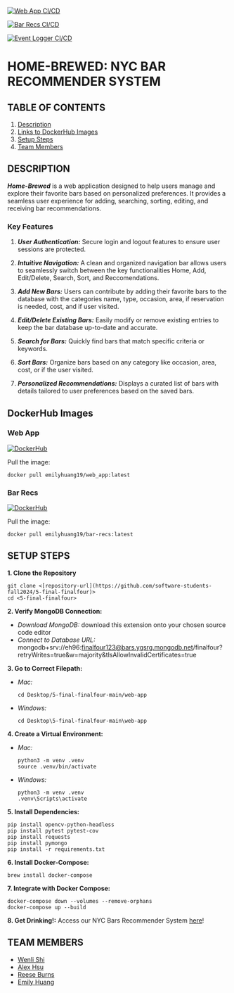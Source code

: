 [![Web App CI/CD](https://github.com/software-students-fall2024/5-final-finalfour/actions/workflows/web_app.yml/badge.svg)](https://github.com/<your-username>/<your-repo>/actions/workflows/web_app.yml)

[![Bar Recs CI/CD](https://github.com/software-students-fall2024/5-final-finalfour/actions/workflows/bar_recs.yml/badge.svg)](https://github.com/<your-username>/<your-repo>/actions/workflows/bar_recs.yml)

[![Event Logger CI/CD](https://github.com/software-students-fall2024/5-final-finalfour/actions/workflows/event-logger.yml/badge.svg)](https://github.com/<your-username>/<your-repo>/actions/workflows/event-logger.yml)


# HOME-BREWED: NYC BAR RECOMMENDER SYSTEM

## TABLE OF CONTENTS

1. [Description](#description)
2. [Links to DockerHub Images](#dockerhub-images)
3. [Setup Steps](#setup-steps)
4. [Team Members](#team-members)

## DESCRIPTION

***Home-Brewed*** is a web application designed to help users manage and explore their favorite bars based on personalized preferences. It provides a seamless user experience for adding, searching, sorting, editing, and receiving bar recommendations.

### Key Features

1. ***User Authentication:*** Secure login and logout features to ensure user sessions are protected.

2. ***Intuitive Navigation:*** A clean and organized navigation bar allows users to seamlessly switch between the key functionalities Home, Add, Edit/Delete, Search, Sort, and Reccomendations.
   
3. ***Add New Bars:*** Users can contribute by adding their favorite bars to the database with the categories name, type, occasion, area, if reservation is needed, cost, and if user visited.

4. ***Edit/Delete Existing Bars:*** Easily modify or remove existing entries to keep the bar database up-to-date and accurate.

5. ***Search for Bars:*** Quickly find bars that match specific criteria or keywords.
  
6. ***Sort Bars:*** Organize bars based on any category like occasion, area, cost, or if the user visited.
  
7. ***Personalized Recommendations:*** Displays a curated list of bars with details tailored to user preferences based on the saved bars.

## DockerHub Images

### Web App

[![DockerHub](https://img.shields.io/badge/DockerHub-WebApp-blue?logo=docker)]([https://hub.docker.com/r/emilyhuang19/web_app](https://hub.docker.com/repository/docker/emilyhuang19/web_app/general))

Pull the image:

```
docker pull emilyhuang19/web_app:latest
```

### Bar Recs
[![DockerHub](https://img.shields.io/badge/DockerHub-BarRecs-blue?logo=docker)](https://hub.docker.com/repository/docker/emilyhuang19/bar-recs/general)

Pull the image:

```
docker pull emilyhuang19/bar-recs:latest
```

## SETUP STEPS

**1. Clone the Repository**

```
git clone <[repository-url](https://github.com/software-students-fall2024/5-final-finalfour)>
cd <5-final-finalfour>
```

**2. Verify MongoDB Connection:**

- *Download MongoDB:* download this extension onto your chosen source code editor
- *Connect to Database URL:* mongodb+srv://eh96:finalfour123@bars.ygsrg.mongodb.net/finalfour?retryWrites=true&w=majority&tlsAllowInvalidCertificates=true

**3. Go to Correct Filepath:**

- _Mac:_

  ```
  cd Desktop/5-final-finalfour-main/web-app
  ```

- _Windows:_
  ```
  cd Desktop\5-final-finalfour-main\web-app
  ```

**4. Create a Virtual Environment:**

- _Mac:_

  ```
  python3 -m venv .venv
  source .venv/bin/activate
  ```

- _Windows:_
  ```
  python3 -m venv .venv
  .venv\Scripts\activate
  ```

**5. Install Dependencies:**

```
pip install opencv-python-headless
pip install pytest pytest-cov
pip install requests
pip install pymongo
pip install -r requirements.txt
```

**6. Install Docker-Compose:**

```
brew install docker-compose
```

**7. Integrate with Docker Compose:**

```
docker-compose down --volumes --remove-orphans
docker-compose up --build
```

**8. Get Drinking!:** Access our NYC Bars Recommender System [here](http://104.236.30.209:5000/)!

## TEAM MEMBERS

- [Wenli Shi](https://github.com/WenliShi2332)
- [Alex Hsu](https://github.com/hsualexotake)
- [Reese Burns](https://github.com/reeseburns)
- [Emily Huang](https://github.com/emilyjhuang)
